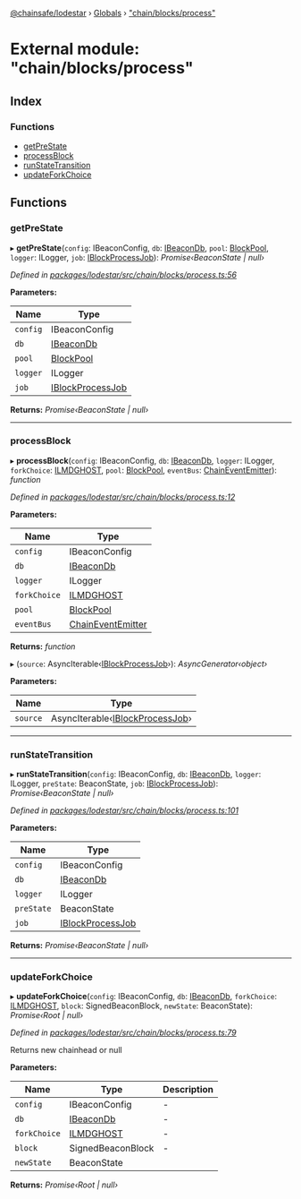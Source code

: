 [@chainsafe/lodestar](../README.md) › [Globals](../globals.md) › ["chain/blocks/process"](_chain_blocks_process_.md)

# External module: "chain/blocks/process"

## Index

### Functions

* [getPreState](_chain_blocks_process_.md#getprestate)
* [processBlock](_chain_blocks_process_.md#processblock)
* [runStateTransition](_chain_blocks_process_.md#runstatetransition)
* [updateForkChoice](_chain_blocks_process_.md#updateforkchoice)

## Functions

###  getPreState

▸ **getPreState**(`config`: IBeaconConfig, `db`: [IBeaconDb](../interfaces/_db_api_beacon_interface_.ibeacondb.md), `pool`: [BlockPool](../classes/_chain_blocks_pool_.blockpool.md), `logger`: ILogger, `job`: [IBlockProcessJob](../interfaces/_chain_chain_.iblockprocessjob.md)): *Promise‹BeaconState | null›*

*Defined in [packages/lodestar/src/chain/blocks/process.ts:56](https://github.com/ChainSafe/lodestar/blob/40c050469/packages/lodestar/src/chain/blocks/process.ts#L56)*

**Parameters:**

Name | Type |
------ | ------ |
`config` | IBeaconConfig |
`db` | [IBeaconDb](../interfaces/_db_api_beacon_interface_.ibeacondb.md) |
`pool` | [BlockPool](../classes/_chain_blocks_pool_.blockpool.md) |
`logger` | ILogger |
`job` | [IBlockProcessJob](../interfaces/_chain_chain_.iblockprocessjob.md) |

**Returns:** *Promise‹BeaconState | null›*

___

###  processBlock

▸ **processBlock**(`config`: IBeaconConfig, `db`: [IBeaconDb](../interfaces/_db_api_beacon_interface_.ibeacondb.md), `logger`: ILogger, `forkChoice`: [ILMDGHOST](../interfaces/_chain_forkchoice_interface_.ilmdghost.md), `pool`: [BlockPool](../classes/_chain_blocks_pool_.blockpool.md), `eventBus`: [ChainEventEmitter](_chain_interface_.md#chaineventemitter)): *function*

*Defined in [packages/lodestar/src/chain/blocks/process.ts:12](https://github.com/ChainSafe/lodestar/blob/40c050469/packages/lodestar/src/chain/blocks/process.ts#L12)*

**Parameters:**

Name | Type |
------ | ------ |
`config` | IBeaconConfig |
`db` | [IBeaconDb](../interfaces/_db_api_beacon_interface_.ibeacondb.md) |
`logger` | ILogger |
`forkChoice` | [ILMDGHOST](../interfaces/_chain_forkchoice_interface_.ilmdghost.md) |
`pool` | [BlockPool](../classes/_chain_blocks_pool_.blockpool.md) |
`eventBus` | [ChainEventEmitter](_chain_interface_.md#chaineventemitter) |

**Returns:** *function*

▸ (`source`: AsyncIterable‹[IBlockProcessJob](../interfaces/_chain_chain_.iblockprocessjob.md)›): *AsyncGenerator‹object›*

**Parameters:**

Name | Type |
------ | ------ |
`source` | AsyncIterable‹[IBlockProcessJob](../interfaces/_chain_chain_.iblockprocessjob.md)› |

___

###  runStateTransition

▸ **runStateTransition**(`config`: IBeaconConfig, `db`: [IBeaconDb](../interfaces/_db_api_beacon_interface_.ibeacondb.md), `logger`: ILogger, `preState`: BeaconState, `job`: [IBlockProcessJob](../interfaces/_chain_chain_.iblockprocessjob.md)): *Promise‹BeaconState | null›*

*Defined in [packages/lodestar/src/chain/blocks/process.ts:101](https://github.com/ChainSafe/lodestar/blob/40c050469/packages/lodestar/src/chain/blocks/process.ts#L101)*

**Parameters:**

Name | Type |
------ | ------ |
`config` | IBeaconConfig |
`db` | [IBeaconDb](../interfaces/_db_api_beacon_interface_.ibeacondb.md) |
`logger` | ILogger |
`preState` | BeaconState |
`job` | [IBlockProcessJob](../interfaces/_chain_chain_.iblockprocessjob.md) |

**Returns:** *Promise‹BeaconState | null›*

___

###  updateForkChoice

▸ **updateForkChoice**(`config`: IBeaconConfig, `db`: [IBeaconDb](../interfaces/_db_api_beacon_interface_.ibeacondb.md), `forkChoice`: [ILMDGHOST](../interfaces/_chain_forkchoice_interface_.ilmdghost.md), `block`: SignedBeaconBlock, `newState`: BeaconState): *Promise‹Root | null›*

*Defined in [packages/lodestar/src/chain/blocks/process.ts:79](https://github.com/ChainSafe/lodestar/blob/40c050469/packages/lodestar/src/chain/blocks/process.ts#L79)*

Returns new chainhead or null

**Parameters:**

Name | Type | Description |
------ | ------ | ------ |
`config` | IBeaconConfig | - |
`db` | [IBeaconDb](../interfaces/_db_api_beacon_interface_.ibeacondb.md) | - |
`forkChoice` | [ILMDGHOST](../interfaces/_chain_forkchoice_interface_.ilmdghost.md) | - |
`block` | SignedBeaconBlock | - |
`newState` | BeaconState |   |

**Returns:** *Promise‹Root | null›*

